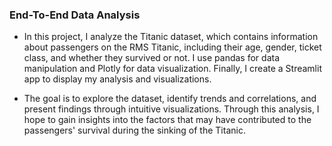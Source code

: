 ### End-To-End Data Analysis

* In this project, I analyze the Titanic dataset, which contains information about passengers on the RMS Titanic, including their age, gender, ticket class, and whether they survived or not. I use pandas for data manipulation and Plotly for data visualization. Finally, I create a Streamlit app to display my analysis and visualizations.

* The goal is to explore the dataset, identify trends and correlations, and present findings through intuitive visualizations. Through this analysis, I hope to gain insights into the factors that may have contributed to the passengers' survival during the sinking of the Titanic.